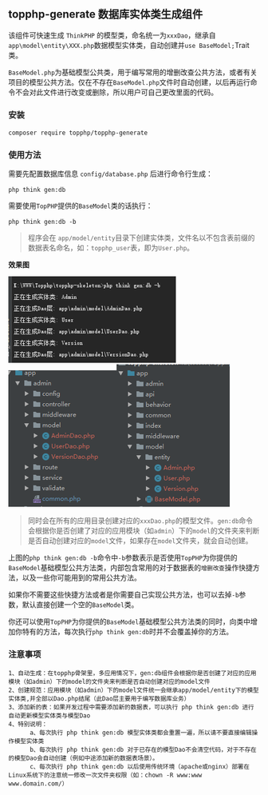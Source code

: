 ## topphp-generate 数据库实体类生成组件

该组件可快速生成 `ThinkPHP` 的模型类，命名统一为`xxxDao`，继承自 `app\model\entity\XXX.php`数据模型实体类，自动创建并`use BaseModel;`Trait类。

`BaseModel.php`为基础模型公共类，用于编写常用的增删改查公共方法，或者有关项目的模型公共方法。仅在不存在`BaseModel.php`文件时自动创建，以后再运行命令不会对此文件进行改变或删除，所以用户可自己更改里面的代码。


### 安装

```bash
composer require topphp/topphp-generate
```

### 使用方法

需要先配置数据库信息 `config/database.php` 后进行命令行生成：

```shell
php think gen:db
```

需要使用`TopPHP`提供的`BaseModel`类的话执行：

```shell
php think gen:db -b
```

> 程序会在 `app/model/entity`目录下创建实体类，文件名以不包含表前缀的数据表名命名，如：`topphp_user`表，即为`User.php`。

**效果图**

![](/assets/db.png)![](/assets/gendb1.png)![](/assets/gendb2.png)

> 同时会在所有的应用目录创建对应的`xxxDao.php`的模型文件。`gen:db`命令会根据你是否创建了对应的应用模块（如`admin`）下的`model`的文件夹来判断是否自动创建对应的`model`文件，如果存在`model`文件夹，就会自动创建。

上图的`php think gen:db -b`命令中`-b`参数表示是否使用`TopPHP`为你提供的`BaseModel`基础模型公共方法类，内部包含常用的对于数据表的`增删改查`操作快捷方法，以及一些你可能用到的常用公共方法。

如果你不需要这些快捷方法或者是你需要自己实现公共方法，也可以去掉`-b`参数，默认直接创建一个空的`BaseModel`类。

你还可以使用`TopPHP`为你提供的`BaseModel`基础模型公共方法类的同时，向类中增加你特有的方法，每次执行`php think gen:db`时并不会覆盖掉你的方法。

### 注意事项

    1、自动生成：在topphp骨架里，多应用情况下，gen:db组件会根据你是否创建了对应的应用模块（如admin）下的model的文件夹来判断是否自动创建对应的model文件
    2、创建规范：应用模块（如admin）下的model文件统一会继承app/model/entity下的模型实体类,并全部以Dao.php结尾（此Dao层主要用于编写数据库业务）
    3、添加新的表：如果开发过程中需要添加新的数据表，可以执行 php think gen:db 进行自动更新模型实体类与模型Dao
    4、特别说明：
          a、每次执行 php think gen:db 模型实体类都会重置一遍，所以请不要直接编辑操作模型实体类
          b、每次执行 php think gen:db 对于已存在的模型Dao不会清空代码，对于不存在的模型Dao会自动创建（例如中途添加新的数据表场景）。
          c、每次执行 php think gen:db 以后使用传统环境（apache或nginx）部署在Linux系统下的注意统一修改一次文件夹权限（如：chown -R www:www www.domain.com/）

